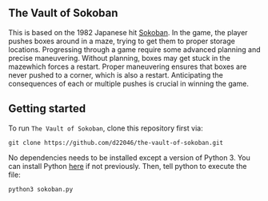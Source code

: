 ## The Vault of Sokoban

This is based on the 1982 Japanese hit [Sokoban](https://en.wikipedia.org/wiki/Sokoban). In the game, the player pushes boxes around in a maze, trying to get them to proper storage locations. Progressing through a game require some advanced planning and precise maneuvering. Without planning, boxes may get stuck in the mazewhich forces a restart. Proper maneuvering ensures that boxes are never pushed to a corner, which is also a restart. Anticipating the consequences of each or multiple pushes is crucial in winning the game.

## Getting started

To run `The Vault of Sokoban`, clone this repository first via:
```
git clone https://github.com/d22046/the-vault-of-sokoban.git
```
No dependencies needs to be installed except a version of Python 3. You can install Python [here](https://www.python.org/downloads/) if not previously. Then, tell python to execute the file:
```
python3 sokoban.py
```